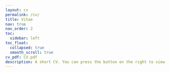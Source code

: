 ```yaml
---
layout: cv
permalink: /cv/
title: Vitae
nav: true
nav_order: 2
toc:
  sidebar: left
toc_float:
  collapsed: true
  smooth_scroll: true
cv_pdf: CV.pdf
description: A short CV. You can press the button on the right to view a full one.
---
```

